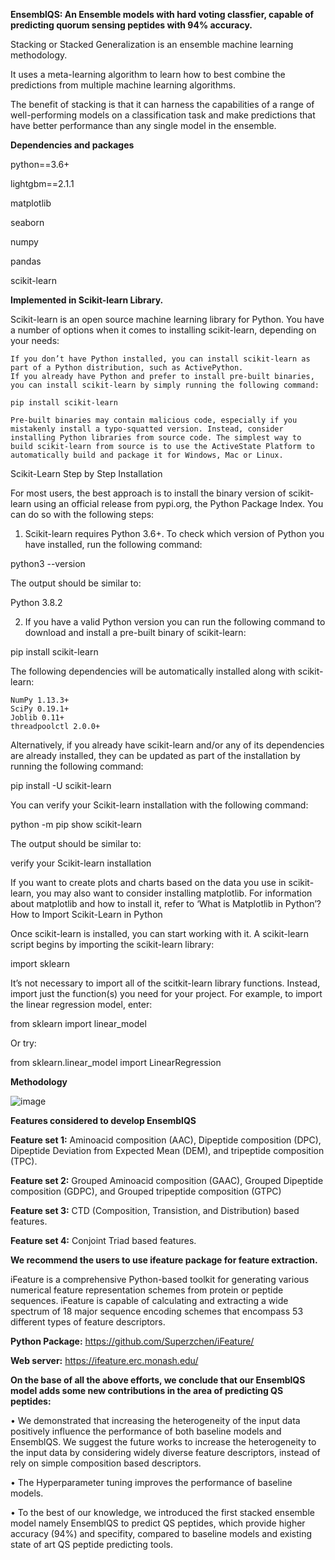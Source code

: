 **EnsemblQS: An Ensemble  models with hard voting classfier, capable of predicting quorum sensing peptides with 94% accuracy.**

Stacking or Stacked Generalization is an ensemble machine learning methodology.

It uses a meta-learning algorithm to learn how to best combine the predictions from multiple machine learning algorithms.

The benefit of stacking is that it can harness the capabilities of a range of well-performing models on a classification task and make predictions that have better performance than any single model in the ensemble. 

**Dependencies and packages**

python==3.6+

lightgbm==2.1.1

matplotlib

seaborn

numpy

pandas

scikit-learn


**Implemented in Scikit-learn Library.**


Scikit-learn is an open source machine learning library for Python. You have a number of options when it comes to installing scikit-learn, depending on your needs:

    If you don’t have Python installed, you can install scikit-learn as part of a Python distribution, such as ActivePython.
    If you already have Python and prefer to install pre-built binaries, you can install scikit-learn by simply running the following command:

    pip install scikit-learn

    Pre-built binaries may contain malicious code, especially if you mistakenly install a typo-squatted version. Instead, consider installing Python libraries from source code. The simplest way to build scikit-learn from source is to use the ActiveState Platform to automatically build and package it for Windows, Mac or Linux.


Scikit-Learn Step by Step Installation

For most users, the best approach is to install the binary version of scikit-learn using an official release from pypi.org, the Python Package Index. You can do so with the following steps:

1. Scikit-learn requires Python 3.6+. To check which version of Python you have installed, run the following command:

python3 --version

The output should be similar to:

Python 3.8.2

2. If you have a valid Python version you can run the following command to download and install a pre-built binary of scikit-learn:

pip install scikit-learn

The following dependencies will be automatically installed along with scikit-learn:

    NumPy 1.13.3+
    SciPy 0.19.1+
    Joblib 0.11+
    threadpoolctl 2.0.0+

Alternatively, if you already have scikit-learn and/or any of its dependencies are already installed, they can be updated as part of the installation by running the following command:

pip install -U scikit-learn

You can verify your Scikit-learn installation with the following command:

python -m pip show scikit-learn

The output should be similar to:

verify your Scikit-learn installation

If you want to create plots and charts based on the data you use in scikit-learn, you may also want to consider installing matplotlib. For information about matplotlib and how to install it, refer to ‘What is Matplotlib in Python’?
How to Import Scikit-Learn in Python

Once scikit-learn is installed, you can start working with it. A scikit-learn script begins by importing the scikit-learn library:

import sklearn

It’s not necessary to import all of the scitkit-learn library functions. Instead, import just the function(s) you need for your project. For example, to import the linear regression model, enter:

from sklearn import linear_model

Or try:

from sklearn.linear_model import LinearRegression


**Methodology**


![image](https://user-images.githubusercontent.com/42578590/142976497-27b1c510-d9b4-4f78-9a1a-17880435df4c.png)

**Features considered to develop EnsemblQS**


**Feature set 1:** Aminoacid composition (AAC), Dipeptide composition (DPC), Dipeptide Deviation from Expected Mean (DEM), and tripeptide composition (TPC).

**Feature set 2:** Grouped Aminoacid composition (GAAC), Grouped Dipeptide composition (GDPC), and Grouped tripeptide composition (GTPC)

**Feature set 3:** CTD (Composition, Transistion, and Distribution) based features.


**Feature set 4:** Conjoint Triad based features. 


**We recommend the users to use **ifeature package** for feature extraction.**

iFeature is a comprehensive Python-based toolkit for generating various numerical feature representation schemes from protein or peptide sequences. iFeature is capable of calculating and extracting a wide spectrum of 18 major sequence encoding schemes that encompass 53 different types of feature descriptors. 

**Python Package:** https://github.com/Superzchen/iFeature/



**Web server:** https://ifeature.erc.monash.edu/


**On the base of all the above efforts, we conclude that our EnsemblQS model adds some new contributions in the area of predicting QS peptides:**


• We demonstrated that increasing the heterogeneity of the input data positively influence the performance of both baseline models and EnsemblQS. We suggest the future works to increase the heterogeneity to the input data by considering widely diverse feature descriptors, instead of rely on simple composition based descriptors. 


• The Hyperparameter tuning improves the performance of baseline models. 


• To the best of our knowledge, we introduced the first stacked ensemble model namely EnsemblQS to predict QS peptides, which provide higher accuracy (94%) and specifity, compared to baseline models and existing state of art QS peptide predicting tools. 


